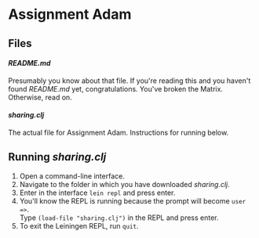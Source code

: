 # Assignment Adam
## Files
#### _README.md_  
  Presumably you know about that file. If you're reading this and you haven't found _README.md_ yet,
  congratulations. You've broken the Matrix. Otherwise, read on.  
#### _sharing.clj_  
  The actual file for Assignment Adam. Instructions for running below.  

## Running _sharing.clj_
1. Open a command-line interface.
2. Navigate to the folder in which you have downloaded _sharing.clj_.
3. Enter in the interface ```lein repl``` and press enter.
4. You'll know the REPL is running because the prompt will become ```user =>```.  
   Type ```(load-file "sharing.clj")``` in the REPL and press enter.  
5. To exit the Leiningen REPL, run ```quit```.
